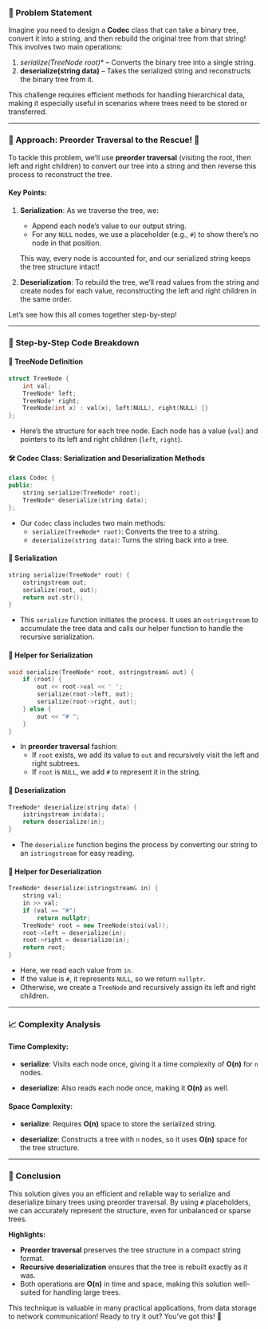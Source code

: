 ### 🚀 Problem Statement

Imagine you need to design a **Codec** class that can take a binary tree, convert it into a string, and then rebuild the original tree from that string! This involves two main operations:

1. **serialize(TreeNode* root)** – Converts the binary tree into a single string.
2. **deserialize(string data)** – Takes the serialized string and reconstructs the binary tree from it.

This challenge requires efficient methods for handling hierarchical data, making it especially useful in scenarios where trees need to be stored or transferred.

---

### 🧠 Approach: Preorder Traversal to the Rescue! 🌲

To tackle this problem, we’ll use **preorder traversal** (visiting the root, then left and right children) to convert our tree into a string and then reverse this process to reconstruct the tree.

#### Key Points:
1. **Serialization**: As we traverse the tree, we:
   - Append each node’s value to our output string.
   - For any `NULL` nodes, we use a placeholder (e.g., `#`) to show there’s no node in that position.
   
   This way, every node is accounted for, and our serialized string keeps the tree structure intact!

2. **Deserialization**: To rebuild the tree, we’ll read values from the string and create nodes for each value, reconstructing the left and right children in the same order.

Let’s see how this all comes together step-by-step!

---

### 🔨 Step-by-Step Code Breakdown

#### 🌳 TreeNode Definition

```cpp
struct TreeNode {
    int val;
    TreeNode* left;
    TreeNode* right;
    TreeNode(int x) : val(x), left(NULL), right(NULL) {}
};
```
- Here’s the structure for each tree node. Each node has a value (`val`) and pointers to its left and right children (`left`, `right`).

#### 🛠️ Codec Class: Serialization and Deserialization Methods

```cpp
class Codec {
public:
    string serialize(TreeNode* root);
    TreeNode* deserialize(string data);
};
```
- Our `Codec` class includes two main methods:
  - `serialize(TreeNode* root)`: Converts the tree to a string.
  - `deserialize(string data)`: Turns the string back into a tree.

#### 📝 Serialization

```cpp
string serialize(TreeNode* root) {
    ostringstream out;
    serialize(root, out);
    return out.str();
}
```
- This `serialize` function initiates the process. It uses an `ostringstream` to accumulate the tree data and calls our helper function to handle the recursive serialization.

#### 🔄 Helper for Serialization

```cpp
void serialize(TreeNode* root, ostringstream& out) {
    if (root) {
        out << root->val << ' ';
        serialize(root->left, out);
        serialize(root->right, out);
    } else {
        out << "# ";
    }
}
```
- In **preorder traversal** fashion:
  - If `root` exists, we add its value to `out` and recursively visit the left and right subtrees.
  - If `root` is `NULL`, we add `#` to represent it in the string.

#### 🔄 Deserialization

```cpp
TreeNode* deserialize(string data) {
    istringstream in(data);
    return deserialize(in);
}
```
- The `deserialize` function begins the process by converting our string to an `istringstream` for easy reading.

#### 🌳 Helper for Deserialization

```cpp
TreeNode* deserialize(istringstream& in) {
    string val;
    in >> val;
    if (val == "#")
        return nullptr;
    TreeNode* root = new TreeNode(stoi(val));
    root->left = deserialize(in);
    root->right = deserialize(in);
    return root;
}
```
- Here, we read each value from `in`.
- If the value is `#`, it represents `NULL`, so we return `nullptr`.
- Otherwise, we create a `TreeNode` and recursively assign its left and right children.

---

### 📈 Complexity Analysis

#### Time Complexity:
- **serialize**: Visits each node once, giving it a time complexity of **O(n)** for `n` nodes.
  
- **deserialize**: Also reads each node once, making it **O(n)** as well.

#### Space Complexity:
- **serialize**: Requires **O(n)** space to store the serialized string.
  
- **deserialize**: Constructs a tree with `n` nodes, so it uses **O(n)** space for the tree structure.

---

### 🏁 Conclusion

This solution gives you an efficient and reliable way to serialize and deserialize binary trees using preorder traversal. By using `#` placeholders, we can accurately represent the structure, even for unbalanced or sparse trees. 

**Highlights:**
- **Preorder traversal** preserves the tree structure in a compact string format.
- **Recursive deserialization** ensures that the tree is rebuilt exactly as it was.
- Both operations are **O(n)** in time and space, making this solution well-suited for handling large trees.

This technique is valuable in many practical applications, from data storage to network communication! Ready to try it out? You’ve got this! 🌟